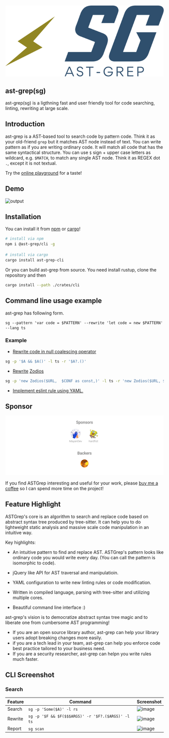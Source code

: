 <p align=center>
  <img src="playground/public/logo.svg" alt="ast-grep"/>
</p>

## ast-grep(sg)

ast-grep(sg) is a ligthning fast and user friendly tool for code searching, linting, rewriting at large scale.

## Introduction
ast-grep is a AST-based tool to search code by pattern code. Think it as your old-friend `grep` but it matches AST node instead of text.
You can write pattern as if you are writing ordinary code. It will match all code that has the same syntactical structure.
You can use `$` sign + upper case letters as wildcard, e.g. `$MATCH`, to match any single AST node. Think it as REGEX dot `.`, except it is not textual.

Try the [online playground](https://herringtondarkholme.github.io/ast-grep/) for a taste!

## Demo

![output](https://user-images.githubusercontent.com/2883231/183275066-8d9c342f-46cb-4fa5-aa4e-b98aac011869.gif)

## Installation
You can install it from [npm](https://docs.npmjs.com/downloading-and-installing-node-js-and-npm) or [cargo](https://doc.rust-lang.org/cargo/getting-started/installation.html)!

```bash
# install via npm
npm i @ast-grep/cli -g

# install via cargo
cargo install ast-grep-cli
```
Or you can build ast-grep from source. You need install rustup, clone the repository and then
```bash
cargo install --path ./crates/cli
```

## Command line usage example

ast-grep has following form.
```
sg --pattern 'var code = $PATTERN' --rewrite 'let code = new $PATTERN' --lang ts
```

### Example

* [Rewrite code in null coalescing operator](https://twitter.com/Hchan_mgn/status/1547061516993699841?s=20&t=ldDoj4U2nq-FRKQkU5GWXA)

```bash
sg -p '$A && $A()' -l ts -r '$A?.()'
```

* [Rewrite](https://twitter.com/Hchan_mgn/status/1561802312846278657) [Zodios](https://github.com/ecyrbe/zodios#migrate-to-v8)
```bash
sg -p 'new Zodios($URL,  $CONF as const,)' -l ts -r 'new Zodios($URL, $CONF)' -i
```

* [Implement eslint rule using YAML.](https://twitter.com/Hchan_mgn/status/1560108625460355073)


## Sponsor
![Sponsors](https://raw.githubusercontent.com/HerringtonDarkholme/sponsors/main/sponsorkit/sponsors.svg)

If you find ASTGrep interesting and useful for your work, please [buy me a coffee](https://github.com/sponsors/HerringtonDarkholme)
so I can spend more time on the project!


## Feature Highlight

ASTGrep's core is an algorithm to search and replace code based on abstract syntax tree produced by tree-sitter.
It can help you to do lightweight static analysis and massive scale code manipulation in an intuitive way.

Key highlights:

* An intuitive pattern to find and replace AST.
ASTGrep's pattern looks like ordinary code you would write every day. (You can call the pattern is isomorphic to code).

* jQuery like API for AST traversal and manipulatioin.

* YAML configuration to write new linting rules or code modification.

* Written in compiled language, parsing with tree-sitter and utilizing multiple cores.

* Beautiful command line interface :)

ast-grep's vision is to democratize abstract syntax tree magic and to liberate one from cumbersome AST programming!

* If you are an open source library author, ast-grep can help your library users adopt breaking changes more easily.
* if you are a tech lead in your team, ast-grep can help you enforce code best practice tailored to your business need.
* If you are a security researcher, ast-grep can helpn you write rules much faster.


## CLI Screenshot

### Search
| Feature | Command | Screenshot |
| ------- | ------- | ---------- |
| Search  | `sg -p 'Some($A)' -l rs` | ![image](https://user-images.githubusercontent.com/2883231/187094771-d60d1c19-98b8-4275-a040-5beca0074fd4.png) |
| Rewrite | `sg -p '$F && $F($$$ARGS)' -r '$F?.($ARGS)' -l ts` | ![image](https://user-images.githubusercontent.com/2883231/187094954-7143789d-c196-4576-ac39-906efac3a24a.png)|
| Report  | `sg scan` | ![image](https://user-images.githubusercontent.com/2883231/187094977-fd544d4b-64de-4bba-8bea-8c0de047b352.png) |



